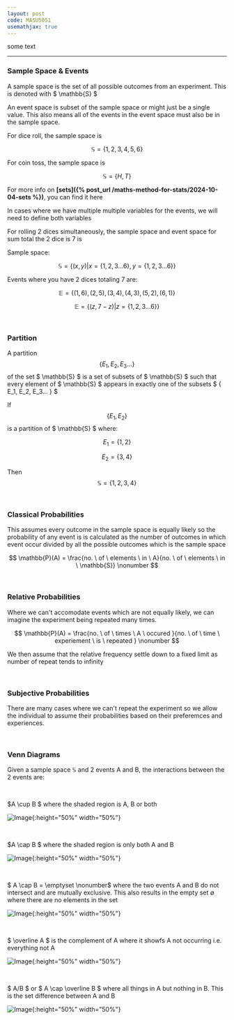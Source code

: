 ```yaml
---
layout: post
code: MASU5051
usemathjax: true
---
```

 
some text

***

### Sample Space & Events

A sample space is the set of all possible outcomes from an experiment. This is denoted with $ \mathbb{S} $

An event space is subset of the sample space or might just be a single value. This also means all of the events in the event space must also be in the sample space.

For dice roll, the sample space is 

$$ \mathbb{S} = \{1,2,3,4,5,6\} \nonumber$$

For coin toss, the sample space is 

$$ \mathbb{S} = \{H,T\} \nonumber$$

For more info on **[sets]({% post_url /maths-method-for-stats/2024-10-04-sets %})**, you can find it here

In cases where we have multiple multiple variables for the events, we will need to define both variables

For rolling 2 dices simultaneously, the sample space and event space for sum total the 2 dice is 7 is

Sample space:

$$ \mathbb{S} = \{ (x,y) | x=\{1,2,3...6\}, y=\{1,2,3...6\} \} \nonumber$$

Events where you have 2 dices totaling 7 are:

$$ \mathbb{E} = \{(1,6),(2,5),(3,4),(4,3),(5,2),(6,1) \} \nonumber$$

$$ \mathbb{E} = \{(z,7-z) | z = \{1,2,3...6\} \} \nonumber$$

<br>

### Partition

A partition $$ \{ E_1, E_2, E_3... \} $$ of the set $ \mathbb{S} $ is a set of subsets of $ \mathbb{S} $ such that every element of $ \mathbb{S} $ appears in exactly one of the subsets $ \{ E_1, E_2, E_3... \} $

If $$ \{ E_1, E_2 \} $$ is a partition of $ \mathbb{S} $ where:

$$  E_1 = \{1,2\} \nonumber$$

$$  E_2 = \{3,4\} \nonumber$$

Then $$ \mathbb{S} = \{ 1,2,3,4 \} \nonumber$$

<br>

### Classical Probabilities

This assumes every outcome in the sample space is equally likely so the probability of any event is is calculated as the number of outcomes in which event occur divided by all the possible outcomes which is the sample space

$$ \mathbb{P}(A) = \frac{no. \ of \ elements \ in \ A}{no. \ of \ elements \ in \ \mathbb{S}} \nonumber $$

<br>

### Relative Probabilities

Where we can't accomodate events which are not equally likely, we can imagine the experiment being repeated many times.

$$ \mathbb{P}(A) = \frac{no. \ of \ times \ A \ occured }{no. \ of \ time \ experiement \ is \ repeated } \nonumber $$

We then assume that the relative frequency settle down to a fixed limit as number of repeat tends to infinity

<br>

### Subjective Probabilities

There are many cases where we can't repeat the experiment so we allow the individual to assume their probabilities based on their preferemces and experiences.

<br>

### Venn Diagrams

Given a sample space ${\mathbb{S}}$ and 2 events A and B, the interactions between the 2 events are:

<br>

$A \cup B $ where the shaded region is A, B or both

![Image](/assets/images/set_union.png){:height="50%" width="50%"}

<br>


$A \cap B $ where the shaded region is only both A and B 

![Image](/assets/images/set_intersect.png){:height="50%" width="50%"}

<br>

$ A \cap B = \emptyset \nonumber$ where the two events A and B do not intersect and are mutually exclusive. This also results in the empty set $\emptyset$ where there are no elements in the set

![Image](/assets/images/set_mutually_exclusive.png){:height="50%" width="50%"}

<br>

$ \overline A $ is the complement of A where it showfs A not occurring i.e. everything not A

![Image](/assets/images/set_complement.png){:height="50%" width="50%"}

<br>

$ A/B $ or $ A \cap \overline B $ where all things in A but nothing in B. This is the set difference between A and B

![Image](/assets/images/set_difference.png){:height="50%" width="50%"}

